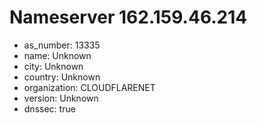 # Nameserver 162.159.46.214

* as_number: 13335
* name: Unknown
* city: Unknown
* country: Unknown
* organization: CLOUDFLARENET
* version: Unknown
* dnssec: true
